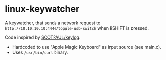 # linux-keywatcher

A keywatcher, that sends a network request to `http://10.10.10.10:4444/toggle-usb-switch` when RSHIFT is pressed.

Code inspired by [SCOTPAUL/keylog](https://github.com/SCOTPAUL/keylog).

* Hardcoded to use "Apple Magic Keyboard" as input source (see main.c).
* Uses `/usr/bin/curl` binary.
